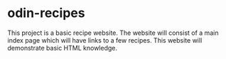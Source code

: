 # odin-recipes
This project is a basic recipe website. The website will consist of a 
main index page which will have links to a few recipes. This website 
will demonstrate basic HTML knowledge.